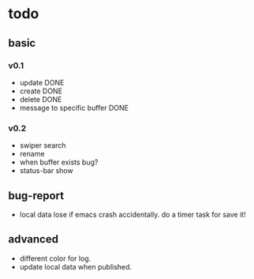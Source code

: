 # todo

## basic

### v0.1
* update   DONE
* create   DONE
* delete   DONE
* message to specific buffer  DONE

### v0.2
* swiper search
* rename
* when buffer exists bug?
* status-bar show

## bug-report
* local data lose if emacs crash accidentally. do a timer task for save it!

## advanced
* different color for log.
* update local data when published.
